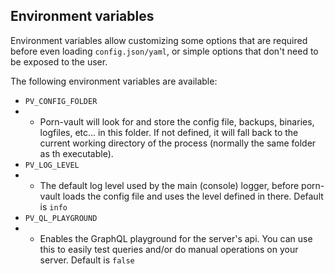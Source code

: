 ## Environment variables

Environment variables allow customizing some options that are required before even loading `config.json/yaml`, or
simple options that don't need to be exposed to the user.  

The following environment variables are available:
- `PV_CONFIG_FOLDER`
- - Porn-vault will look for and store the config file, backups, binaries, logfiles, etc... in this folder.
If not defined, it will fall back to the current working directory of the process (normally the same folder as th executable).
- `PV_LOG_LEVEL`
- - The default log level used by the main (console) logger, before porn-vault loads the config file
and uses the level defined in there. Default is `info`
- `PV_QL_PLAYGROUND`
- - Enables the GraphQL playground for the server's api. You can use this to easily test
queries and/or do manual operations on your server. Default is `false`
